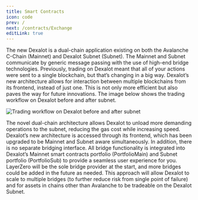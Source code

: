 ```yaml
---
title: Smart Contracts
icon: code
prev: /
next: /contracts/Exchange
editLink: true
---
```


The new Dexalot is a dual-chain application existing on both the Avalanche C-Chain (Mainnet) and Dexalot Subnet (Subnet). The Mainnet and Subnet communicate by generic message passing with the use of high-end bridge technologies. Previously, trading on Dexalot meant that all of your actions were sent to a single blockchain, but that’s changing in a big way. Dexalot’s new architecture allows for interaction between multiple blockchains from its frontend, instead of just one. This is not only more efficient but also paves the way for future innovations. The image below shows the trading workflow on Dexalot before and after subnet.

![Trading workflow on Dexalot before and after subnet](/images/contracts/before_and_after_subnet.png)

The novel dual-chain architecture allows Dexalot to unload more demanding operations to the subnet, reducing the gas cost while increasing speed. Dexalot’s new architecture is accessed through its frontend, which has been upgraded to be Mainnet and Subnet aware simultaneously. In addition, there is no separate bridging interface. All bridge functionality is integrated into Dexalot’s Mainnet smart contracts portfolio (PortfolioMain) and Subnet portfolio (PortfolioSub) to provide a seamless user experience for you. LayerZero will be the sole bridge provider at the start, and more bridges could be added in the future as needed. This approach will allow Dexalot to scale to multiple bridges (to further reduce risk from single point of failure) and for assets in chains other than Avalanche to be tradeable on the Dexalot Subnet.
